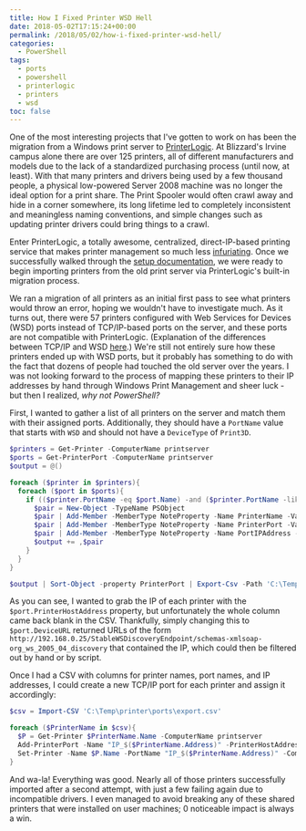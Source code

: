 ```yaml
---
title: How I Fixed Printer WSD Hell
date: 2018-05-02T17:15:24+00:00
permalink: /2018/05/02/how-i-fixed-printer-wsd-hell/
categories:
  - PowerShell
tags:
  - ports
  - powershell
  - printerlogic
  - printers
  - wsd
toc: false
---
```

One of the most interesting projects that I've gotten to work on has been the migration from a Windows print server to [PrinterLogic](https://www.printerlogic.com/). At Blizzard's Irvine campus alone there are over 125 printers, all of different manufacturers and models due to the lack of a standardized purchasing process (until now, at least). With that many printers and drivers being used by a few thousand people, a physical low-powered Server 2008 machine was no longer the ideal option for a print share. The Print Spooler would often crawl away and hide in a corner somewhere, its long lifetime led to completely inconsistent and meaningless naming conventions, and simple changes such as updating printer drivers could bring things to a crawl.

Enter PrinterLogic, a totally awesome, centralized, direct-IP-based printing service that makes printer management so much less [infuriating](https://www.youtube.com/watch?v=N9wsjroVlu8). Once we successfully walked through the [setup documentation](http://docs.printerlogic.com/Content/C_Installation/Install_Printer_Installer.htm), we were ready to begin importing printers from the old print server via PrinterLogic's built-in migration process.

We ran a migration of all printers as an initial first pass to see what printers would throw an error, hoping we wouldn't have to investigate much. As it turns out, there were 57 printers configured with Web Services for Devices (WSD) ports instead of TCP/IP-based ports on the server, and these ports are not compatible with PrinterLogic. (Explanation of the differences between TCP/IP and WSD [here](https://www.urtech.ca/2013/09/solved-what-is-the-difference-between-a-tcpip-printer-port-and-a-wsd-printer-port/).) We're still not entirely sure how these printers ended up with WSD ports, but it probably has something to do with the fact that dozens of people had touched the old server over the years. I was not looking forward to the process of mapping these printers to their IP addresses by hand through Windows Print Management and sheer luck - but then I realized, _why not PowerShell?_

First, I wanted to gather a list of all printers on the server and match them with their assigned ports. Additionally, they should have a `PortName` value that starts with `WSD` and should not have a `DeviceType` of `Print3D`.

```powershell
$printers = Get-Printer -ComputerName printserver
$ports = Get-PrinterPort -ComputerName printserver
$output = @()

foreach ($printer in $printers){
  foreach ($port in $ports){
    if (($printer.PortName -eq $port.Name) -and ($printer.PortName -like "WSD*") -and ($printer.DeviceType -ne "Print3D")){
      $pair = New-Object -TypeName PSObject
      $pair | Add-Member -MemberType NoteProperty -Name PrinterName -Value $printer.Name
      $pair | Add-Member -MemberType NoteProperty -Name PrinterPort -Value $port.Name
      $pair | Add-Member -MemberType NoteProperty -Name PortIPAddress -Value $port.PrinterHostAddress
      $output += ,$pair
    }
  }
}

$output | Sort-Object -property PrinterPort | Export-Csv -Path 'C:\Temp\printer\ports\export.csv' -Delimiter ','
```

As you can see, I wanted to grab the IP of each printer with the `$port.PrinterHostAddress` property, but unfortunately the whole column came back blank in the CSV. Thankfully, simply changing this to `$port.DeviceURL` returned URLs of the form `http://192.168.0.25/StableWSDiscoveryEndpoint/schemas-xmlsoap-org_ws_2005_04_discovery` that contained the IP, which could then be filtered out by hand or by script.

Once I had a CSV with columns for printer names, port names, and IP addresses, I could create a new TCP/IP port for each printer and assign it accordingly:

```powershell
$csv = Import-CSV 'C:\Temp\printer\ports\export.csv'

foreach ($PrinterName in $csv){
  $P = Get-Printer $PrinterName.Name -ComputerName printserver
  Add-PrinterPort -Name "IP_$($PrinterName.Address)" -PrinterHostAddress $PrinterName.Address -ComputerName printserver
  Set-Printer -Name $P.Name -PortName "IP_$($PrinterName.Address)" -ComputerName printserver
}
```

And wa-la! Everything was good. Nearly all of those printers successfully imported after a second attempt, with just a few failing again due to incompatible drivers. I even managed to avoid breaking any of these shared printers that were installed on user machines; 0 noticeable impact is always a win.